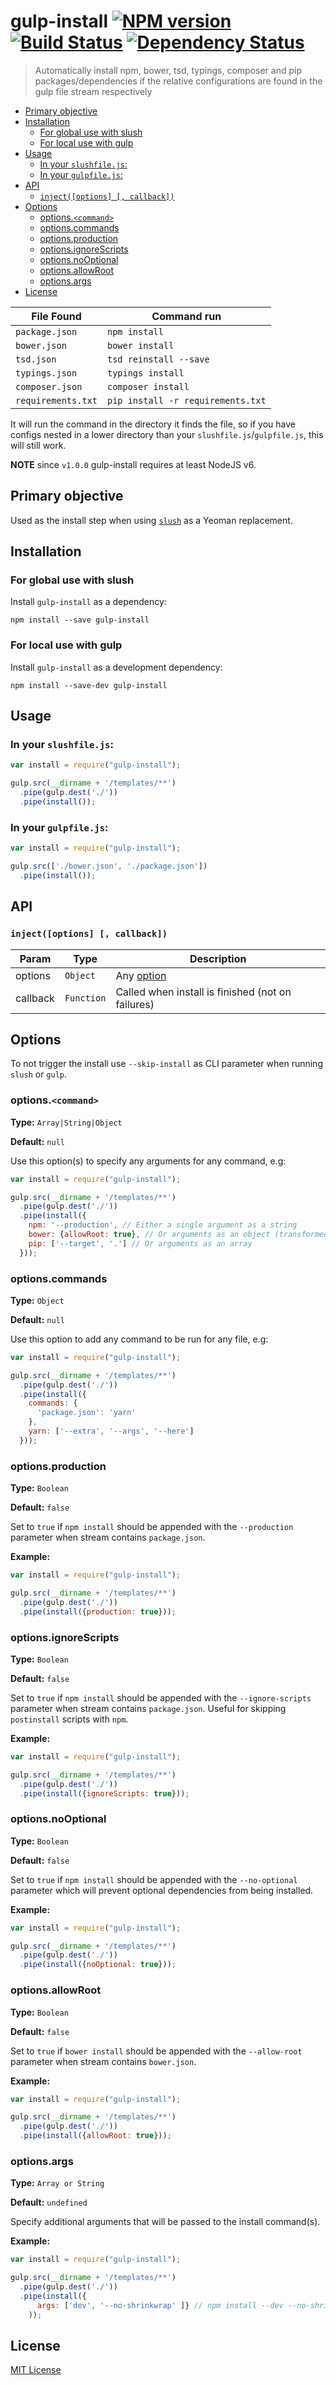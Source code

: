 # gulp-install [![NPM version][npm-image]][npm-url] [![Build Status][travis-image]][travis-url] [![Dependency Status][depstat-image]][depstat-url]

> Automatically install npm, bower, tsd, typings, composer and pip packages/dependencies if the relative configurations are found in the gulp file stream respectively

<!-- MDTOC maxdepth:6 firsth1:2 numbering:0 flatten:0 bullets:1 updateOnSave:1 -->

- [Primary objective](#primary-objective)   
- [Installation](#installation)   
   - [For global use with slush](#for-global-use-with-slush)   
   - [For local use with gulp](#for-local-use-with-gulp)   
- [Usage](#usage)   
   - [In your `slushfile.js`:](#in-your-slushfilejs)   
   - [In your `gulpfile.js`:](#in-your-gulpfilejs)   
- [API](#api)   
   - [`inject([options] [, callback])`](#injectoptions-callback)   
- [Options](#options)   
   - [options.`<command>`](#optionscommand)   
   - [options.commands](#optionscommands)   
   - [options.production](#optionsproduction)   
   - [options.ignoreScripts](#optionsignorescripts)   
   - [options.noOptional](#optionsnooptional)   
   - [options.allowRoot](#optionsallowroot)   
   - [options.args](#optionsargs)   
- [License](#license)   

<!-- /MDTOC -->

| File Found | Command run|  
| --- | --- |  
|`package.json` | `npm install`|  
|`bower.json` | `bower install`|  
|`tsd.json` | `tsd reinstall --save`|  
|`typings.json` | `typings install`|  
|`composer.json` | `composer install`|  
|`requirements.txt` | `pip install -r requirements.txt`|  

It will run the command in the directory it finds the file, so if you have configs nested in a lower directory than your `slushfile.js`/`gulpfile.js`, this will still work.

**NOTE** since `v1.0.0` gulp-install requires at least NodeJS v6.

## Primary objective

Used as the install step when using [`slush`](https://www.npmjs.org/package/slush) as a Yeoman replacement.

## Installation

### For global use with slush

Install `gulp-install` as a dependency:

```shell
npm install --save gulp-install
```

### For local use with gulp

Install `gulp-install` as a development dependency:

```shell
npm install --save-dev gulp-install
```

## Usage

### In your `slushfile.js`:

```javascript
var install = require("gulp-install");

gulp.src(__dirname + '/templates/**')
  .pipe(gulp.dest('./'))
  .pipe(install());
```

### In your `gulpfile.js`:

```javascript
var install = require("gulp-install");

gulp.src(['./bower.json', './package.json'])
  .pipe(install());
```

## API

### `inject([options] [, callback])`

| Param | Type | Description |
| --- | --- | --- |
| options | `Object` | Any [option](#options) |
| callback | `Function` | Called when install is finished (not on failures) |

## Options

To not trigger the install use `--skip-install` as CLI parameter when running `slush` or `gulp`.

### options.`<command>`

**Type:** `Array|String|Object`

**Default:** `null`


Use this option(s) to specify any arguments for any command, e.g:

```javascript
var install = require("gulp-install");

gulp.src(__dirname + '/templates/**')
  .pipe(gulp.dest('./'))
  .pipe(install({
    npm: '--production', // Either a single argument as a string
    bower: {allowRoot: true}, // Or arguments as an object (transformed using Dargs: https://www.npmjs.com/package/dargs)
    pip: ['--target', '.'] // Or arguments as an array
  }));
```

### options.commands

**Type:** `Object`

**Default:** `null`


Use this option to add any command to be run for any file, e.g:

```javascript
var install = require("gulp-install");

gulp.src(__dirname + '/templates/**')
  .pipe(gulp.dest('./'))
  .pipe(install({
    commands: {
      'package.json': 'yarn'
    },
    yarn: ['--extra', '--args', '--here']
  }));
```

### options.production

**Type:** `Boolean`

**Default:** `false`


Set to `true` if `npm install` should be appended with the `--production` parameter when stream contains `package.json`.

**Example:**

```javascript
var install = require("gulp-install");

gulp.src(__dirname + '/templates/**')
  .pipe(gulp.dest('./'))
  .pipe(install({production: true}));  
```

### options.ignoreScripts

**Type:** `Boolean`

**Default:** `false`


Set to `true` if `npm install` should be appended with the `--ignore-scripts` parameter when stream contains `package.json`. Useful for skipping `postinstall` scripts with `npm`.

**Example:**

```javascript
var install = require("gulp-install");

gulp.src(__dirname + '/templates/**')
  .pipe(gulp.dest('./'))
  .pipe(install({ignoreScripts: true}));
```

### options.noOptional

**Type:** `Boolean`

**Default:** `false`

Set to `true` if `npm install` should be appended with the `--no-optional` parameter which will prevent optional dependencies from being installed.

**Example:**

```javascript
var install = require("gulp-install");

gulp.src(__dirname + '/templates/**')
  .pipe(gulp.dest('./'))
  .pipe(install({noOptional: true}));
```

### options.allowRoot

**Type:** `Boolean`

**Default:** `false`


Set to `true` if `bower install` should be appended with the `--allow-root` parameter when stream contains `bower.json`.

**Example:**

```javascript
var install = require("gulp-install");

gulp.src(__dirname + '/templates/**')
  .pipe(gulp.dest('./'))
  .pipe(install({allowRoot: true}));  
```

### options.args

**Type:** `Array or String`

**Default:** `undefined`


Specify additional arguments that will be passed to the install command(s).

**Example:**

```javascript
var install = require("gulp-install");

gulp.src(__dirname + '/templates/**')
  .pipe(gulp.dest('./'))
  .pipe(install({
      args: ['dev', '--no-shrinkwrap' ]} // npm install --dev --no-shrinkwrap
    ));  
```


## License

[MIT License](http://en.wikipedia.org/wiki/MIT_License)

[npm-url]: https://npmjs.org/package/gulp-install
[npm-image]: https://badge.fury.io/js/gulp-install.png

[travis-url]: http://travis-ci.org/slushjs/gulp-install
[travis-image]: https://secure.travis-ci.org/slushjs/gulp-install.png?branch=master

[depstat-url]: https://david-dm.org/slushjs/gulp-install
[depstat-image]: https://david-dm.org/slushjs/gulp-install.png
